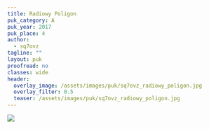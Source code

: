 ```yaml
---
title: Radiowy Poligon
puk_category: A
puk_year: 2017
puk_place: 4
author: 
  - sq7ovz
tagline: ""
layout: puk
proofread: no
classes: wide
header:
  overlay_image: /assets/images/puk/sq7ovz_radiowy_poligon.jpg
  overlay_filter: 0.5
  teaser: /assets/images/puk/sq7ovz_radiowy_poligon.jpg
---
```






 






![](assets/img/work-in-progress.jpg) 




 


